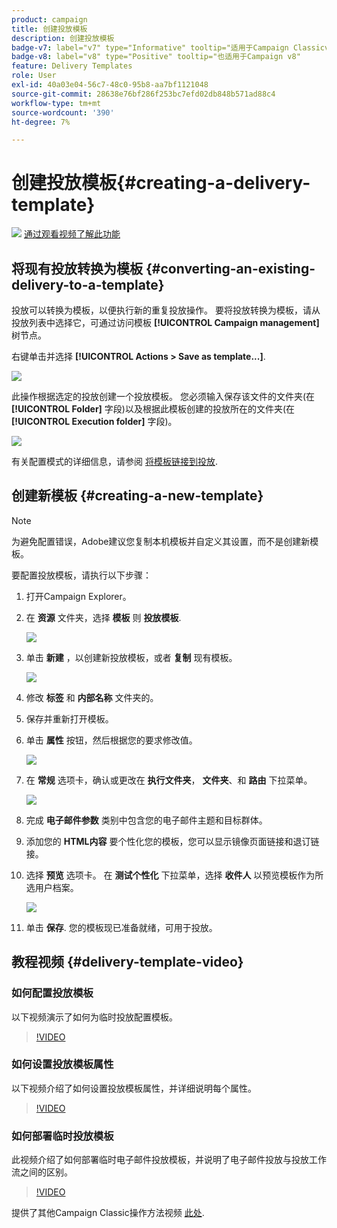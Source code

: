 ```yaml
---
product: campaign
title: 创建投放模板
description: 创建投放模板
badge-v7: label="v7" type="Informative" tooltip="适用于Campaign Classicv7"
badge-v8: label="v8" type="Positive" tooltip="也适用于Campaign v8"
feature: Delivery Templates
role: User
exl-id: 40a03e04-56c7-48c0-95b8-aa7bf1121048
source-git-commit: 28638e76bf286f253bc7efd02db848b571ad88c4
workflow-type: tm+mt
source-wordcount: '390'
ht-degree: 7%

---
```


# 创建投放模板{#creating-a-delivery-template}

![](assets/do-not-localize/how-to-video.png) [通过观看视频了解此功能](#delivery-template-video)

## 将现有投放转换为模板 {#converting-an-existing-delivery-to-a-template}

投放可以转换为模板，以便执行新的重复投放操作。 要将投放转换为模板，请从投放列表中选择它，可通过访问模板 **[!UICONTROL Campaign management]** 树节点。

右键单击并选择 **[!UICONTROL Actions > Save as template...]**.

![](assets/s_ncs_user_campaign_save_as_scenario.png)

此操作根据选定的投放创建一个投放模板。 您必须输入保存该文件的文件夹(在 **[!UICONTROL Folder]** 字段)以及根据此模板创建的投放所在的文件夹(在 **[!UICONTROL Execution folder]** 字段)。

![](assets/s_ncs_user_campaign_save_as_scenario_a.png)

有关配置模式的详细信息，请参阅 [将模板链接到投放](creating-a-delivery-from-a-template.md#linking-the-template-to-a-delivery).

## 创建新模板 {#creating-a-new-template}

>[!NOTE]
>
>为避免配置错误，Adobe建议您复制本机模板并自定义其设置，而不是创建新模板。

要配置投放模板，请执行以下步骤：

1. 打开Campaign Explorer。
1. 在 **资源** 文件夹，选择 **模板** 则 **投放模板**.

   ![](assets/delivery_template_1.png)

1. 单击 **新建** ，以创建新投放模板，或者 **复制** 现有模板。

   ![](assets/delivery_template_2.png)

1. 修改 **标签** 和 **内部名称** 文件夹的。
1. 保存并重新打开模板。
1. 单击 **属性** 按钮，然后根据您的要求修改值。

   ![](assets/delivery_template_3.png)

1. 在 **常规** 选项卡，确认或更改在 **执行文件夹**， **文件夹**、和 **路由** 下拉菜单。

   ![](assets/delivery_template_4.png)

1. 完成 **电子邮件参数** 类别中包含您的电子邮件主题和目标群体。
1. 添加您的 **HTML内容** 要个性化您的模板，您可以显示镜像页面链接和退订链接。
1. 选择 **预览** 选项卡。 在 **测试个性化** 下拉菜单，选择 **收件人** 以预览模板作为所选用户档案。

   ![](assets/delivery_template_5.png)

1. 单击 **保存**. 您的模板现已准备就绪，可用于投放。


## 教程视频 {#delivery-template-video}

### 如何配置投放模板

以下视频演示了如何为临时投放配置模板。

>[!VIDEO](https://video.tv.adobe.com/v/24066?quality=12)

### 如何设置投放模板属性

以下视频介绍了如何设置投放模板属性，并详细说明每个属性。

>[!VIDEO](https://video.tv.adobe.com/v/24067?quality=12)

### 如何部署临时投放模板

此视频介绍了如何部署临时电子邮件投放模板，并说明了电子邮件投放与投放工作流之间的区别。

>[!VIDEO](https://video.tv.adobe.com/v/24065?quality=12)

提供了其他Campaign Classic操作方法视频 [此处](https://experienceleague.adobe.com/docs/campaign-classic-learn/tutorials/overview.html?lang=zh-Hans).
